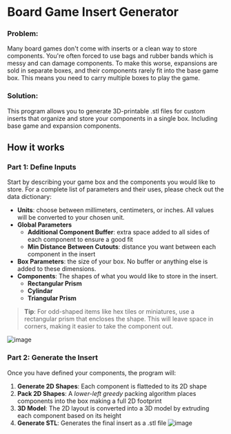 # Board Game Insert Generator

### Problem:
Many board games don't come with inserts or a clean way to store components.  You're often forced to use bags and rubber bands which is messy and can damage components.
To make this worse, expansions are sold in separate boxes, and their components rarely fit into the base game box.  This means you need to carry multiple boxes to play the game.

### Solution:
This program allows you to generate 3D-printable .stl files for custom inserts that organize and store your components in a single box.  Including base game and expansion components.

## How it works

### Part 1: Define Inputs

Start by describing your game box and the components you would like to store.
For a complete list of parameters and their uses, please check out the data dictionary:
- **Units**: choose between millimeters, centimeters, or inches.  All values will be converted to your chosen unit.
- **Global Parameters**
  - **Additional Component Buffer**: extra space added to all sides of each component to ensure a good fit
  - **Min Distance Between Cutouts**: distance you want between each component in the insert
- **Box Parameters**: the size of your box.  No buffer or anything else is added to these dimensions.
- **Components**: The shapes of what you would like to store in the insert.
  - **Rectangular Prism**
  - **Cylindar**
  - **Triangular Prism**
> **Tip**: For odd-shaped items like hex tiles or miniatures, use a rectangular prism that encloses the shape.  This will leave space in corners, making it easier to take the component out.

![image](https://github.com/user-attachments/assets/32b3890e-0c78-4c77-9fe2-d743a9aa5eed)

### Part 2: Generate the Insert
Once you have defined your components, the program will:
1. **Generate 2D Shapes**: Each component is flatteded to its 2D shape
2. **Pack 2D Shapes**: A *lower-left greedy* packing algorithm places components into the box making a full 2D footprint
3. **3D Model**: The 2D layout is converted into a 3D model by extruding each component based on its height
4. **Generate STL**: Generates the final insert as a .stl file
![image](https://github.com/user-attachments/assets/ef96c4c6-7b9b-4483-8c39-0c58edd2ac49)

